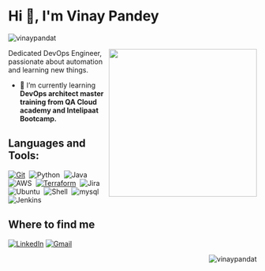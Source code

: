 <h1 align="left">Hi 👋, I'm Vinay Pandey</h1>
<p align="left"> <img src="https://komarev.com/ghpvc/?username=vinaypandat&label=Profile%20views&color=0e75b6&style=flat" alt="vinaypandat" /> </p>
<img align='right' src="https://media.giphy.com/media/fHfDyRjBvSyLUNXBhE/giphy.gif" width="300">

Dedicated DevOps Engineer, passionate about automation and learning new things.

<!-- - 🔭 I’m currently working on [YouTube Downloader](https://github.com/vinaypandat/youtube_downloader_2.0.git) -->

- 🌱 I’m currently learning **DevOps architect master training from QA Cloud academy and Intelipaat Bootcamp.**

<!-- - 👨‍💻 Check my [portfolio](https://vinaypandat.my.canva.site/) -->



##  Languages and Tools:
<p>
  <a href="https://certificates.cloudacademy.com/951b2b3bb4776ce3cca2c565449c0d5b83da9e25.pdf" target="_blank"><img alt="Git" 
      src="https://img.shields.io/badge/git-%23F05033.svg?style=for-the-badge&logo=git&logoColor=white" /></a>&nbsp;
  <img src="https://img.shields.io/badge/python-3670A0?style=for-the-badge&logo=python&logoColor=ffdd54" alt="Python" />&nbsp;
  <img src="https://img.shields.io/badge/java-%23ED8B00.svg?style=for-the-badge&logo=java&logoColor=white" alt="Java" />&nbsp;
  <img src="https://img.shields.io/badge/AWS-%23FF9900.svg?style=for-the-badge&logo=amazon-aws&logoColor=white" alt="AWS" />&nbsp;
  <a href="https://certificates.cloudacademy.com/8a7e92807784fd7350be8de24b2c82f8d4a01618.pdf" target="_blank"><img alt="Terraform"
      src="https://img.shields.io/badge/terraform-%235835CC.svg?style=for-the-badge&logo=terraform&logoColor=white" /></a>&nbsp;
  <img src="https://img.shields.io/badge/jira-%230A0FFF.svg?style=for-the-badge&logo=jira&logoColor=white" alt="Jira" />&nbsp;
  <img src="https://img.shields.io/badge/Ubuntu-E95420?style=for-the-badge&logo=ubuntu&logoColor=white" alt="Ubuntu"/>&nbsp;
  <img src="https://img.shields.io/badge/shell_script-%23121011.svg?style=for-the-badge&logo=gnu-bash&logoColor=white" alt="Shell" />&nbsp;
  <img src="https://img.shields.io/badge/mysql-%2300f.svg?style=for-the-badge&logo=mysql&logoColor=white" alt="mysql"/>&nbsp;
  <img src="https://img.shields.io/badge/jenkins-%232C5263.svg?style=for-the-badge&logo=jenkins&logoColor=white" alt="Jenkins"/>&nbsp;
</p>

## Where to find me
<p> 
  <a href="https://www.linkedin.com/in/vinay-pandey/" target="_blank"><img alt="LinkedIn"
      src="https://img.shields.io/badge/linkedin-%230077B5.svg?&style=for-the-badge&logo=linkedin&logoColor=white" /></a>
  <a href="mailto:engg.vinaypandey@gmail.com" target="_blank"><img alt="Gmail"
      src="https://img.shields.io/badge/Gmail-D14836?style=for-the-badge&logo=gmail&logoColor=white" /></a>
</p>

<p><img align="right" src="https://github-readme-stats.vercel.app/api/top-langs?username=vinaypandat&show_icons=true&locale=en&layout=compact" alt="vinaypandat" /></p>
